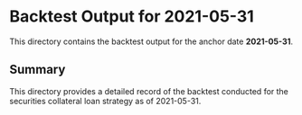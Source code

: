 # Backtest Output for 2021-05-31

This directory contains the backtest output for the anchor date **2021-05-31**.

## Summary

This directory provides a detailed record of the backtest conducted for the securities collateral loan strategy as of 2021-05-31.